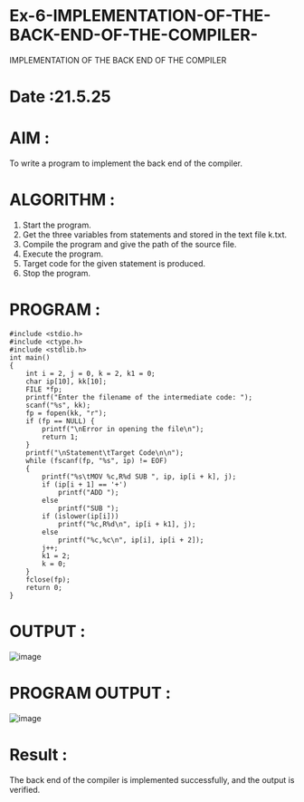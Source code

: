 # Ex-6-IMPLEMENTATION-OF-THE-BACK-END-OF-THE-COMPILER-

IMPLEMENTATION OF THE BACK END OF THE COMPILER 

# Date :21.5.25

# AIM :

To write a program to implement the back end of the compiler.

# ALGORITHM :

1. Start the program.
2. Get the three variables from statements and stored in the text file k.txt.
3. Compile the program and give the path of the source file.
4. Execute the program.
5. Target code for the given statement is produced.
6. Stop the program.
   
# PROGRAM :

```
#include <stdio.h>
#include <ctype.h>
#include <stdlib.h>
int main()
{
    int i = 2, j = 0, k = 2, k1 = 0;
    char ip[10], kk[10];
    FILE *fp;
    printf("Enter the filename of the intermediate code: ");
    scanf("%s", kk);
    fp = fopen(kk, "r");
    if (fp == NULL) {
        printf("\nError in opening the file\n");
        return 1;
    }
    printf("\nStatement\tTarget Code\n\n");
    while (fscanf(fp, "%s", ip) != EOF)
    {
        printf("%s\tMOV %c,R%d SUB ", ip, ip[i + k], j);
        if (ip[i + 1] == '+')
            printf("ADD ");
        else
            printf("SUB ");
        if (islower(ip[i]))
            printf("%c,R%d\n", ip[i + k1], j);
        else
            printf("%c,%c\n", ip[i], ip[i + 2]);
        j++;
        k1 = 2;
        k = 0;
    }
    fclose(fp);
    return 0;
}
```

# OUTPUT :

![image](https://github.com/user-attachments/assets/ce4f5f97-5466-45e6-bac2-e5e722b98ce1)

# PROGRAM OUTPUT :

![image](https://github.com/user-attachments/assets/4484a98a-b634-4ae2-a239-0f55d32b5483)

# Result :

The back end of the compiler is implemented successfully, and the output is verified.

